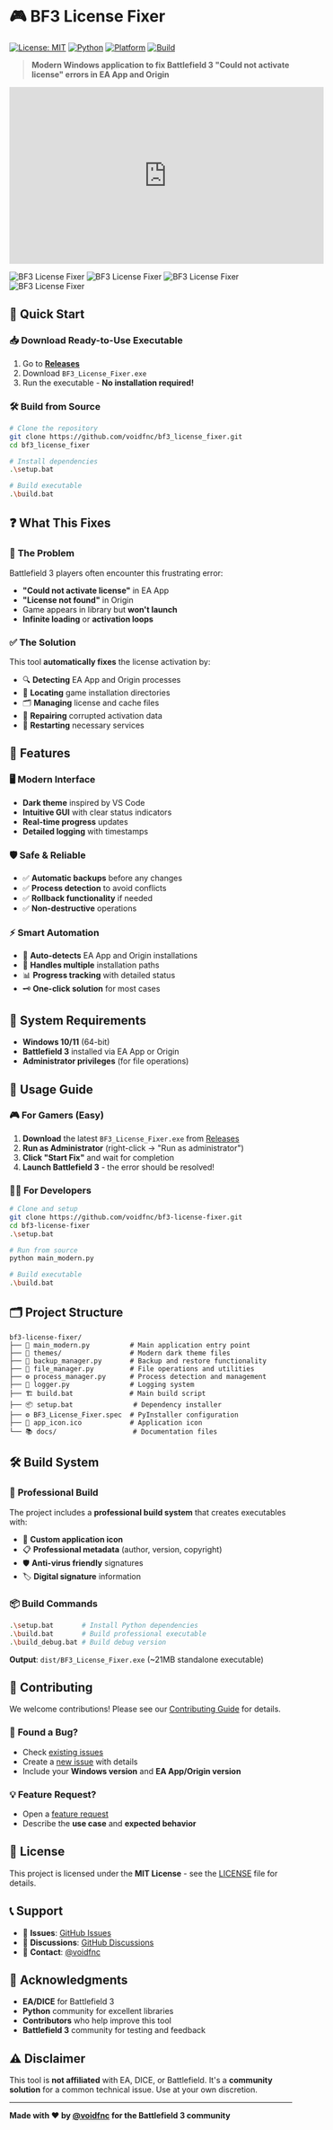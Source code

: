 # 🎮 BF3 License Fixer

[![License: MIT](https://img.shields.io/badge/License-MIT-yellow.svg)](https://opensource.org/licenses/MIT)
[![Python](https://img.shields.io/badge/Python-3.8+-blue.svg)](https://www.python.org/)
[![Platform](https://img.shields.io/badge/Platform-Windows-lightgrey.svg)](https://www.microsoft.com/windows)
[![Build](https://img.shields.io/badge/Build-Passing-green.svg)]()

> **Modern Windows application to fix Battlefield 3 "Could not activate license" errors in EA App and Origin**
<iframe width="560" height="315" src="https://www.youtube.com/embed/26fbttaJxFc?si=eLiyY3346R_rZqNI" title="YouTube video player" frameborder="0" allow="accelerometer; autoplay; clipboard-write; encrypted-media; gyroscope; picture-in-picture; web-share" referrerpolicy="strict-origin-when-cross-origin" allowfullscreen></iframe>

![BF3 License Fixer](assets/image.png)
![BF3 License Fixer](assets/image2.png)
![BF3 License Fixer](assets/image3.png)
![BF3 License Fixer](assets/image4.png)


## 🚀 **Quick Start**

### 📥 **Download Ready-to-Use Executable**
1. Go to [**Releases**](../../releases)
2. Download `BF3_License_Fixer.exe`
3. Run the executable - **No installation required!**

### 🛠️ **Build from Source**
```bash
# Clone the repository
git clone https://github.com/voidfnc/bf3_license_fixer.git
cd bf3_license_fixer

# Install dependencies
.\setup.bat

# Build executable
.\build.bat
```

## ❓ **What This Fixes**

### 🎯 **The Problem**
Battlefield 3 players often encounter this frustrating error:
- **"Could not activate license"** in EA App
- **"License not found"** in Origin
- Game appears in library but **won't launch**
- **Infinite loading** or **activation loops**

### ✅ **The Solution**
This tool **automatically fixes** the license activation by:
- 🔍 **Detecting** EA App and Origin processes
- 📁 **Locating** game installation directories
- 🗂️ **Managing** license and cache files
- 🔧 **Repairing** corrupted activation data
- 🔄 **Restarting** necessary services

## 🎨 **Features**

### 🖥️ **Modern Interface**
- **Dark theme** inspired by VS Code
- **Intuitive GUI** with clear status indicators  
- **Real-time progress** updates
- **Detailed logging** with timestamps

### 🛡️ **Safe & Reliable**
- ✅ **Automatic backups** before any changes
- ✅ **Process detection** to avoid conflicts
- ✅ **Rollback functionality** if needed
- ✅ **Non-destructive** operations

### ⚡ **Smart Automation**
- 🎯 **Auto-detects** EA App and Origin installations
- 🔄 **Handles multiple** installation paths
- 📊 **Progress tracking** with detailed status
- 🗝️ **One-click solution** for most cases

## 🔧 **System Requirements**

- **Windows 10/11** (64-bit)
- **Battlefield 3** installed via EA App or Origin
- **Administrator privileges** (for file operations)

## 📖 **Usage Guide**

### 🎮 **For Gamers (Easy)**
1. **Download** the latest `BF3_License_Fixer.exe` from [Releases](../../releases)
2. **Run as Administrator** (right-click → "Run as administrator")
3. **Click "Start Fix"** and wait for completion
4. **Launch Battlefield 3** - the error should be resolved!

### 👨‍💻 **For Developers**
```bash
# Clone and setup
git clone https://github.com/voidfnc/bf3-license-fixer.git
cd bf3-license-fixer
.\setup.bat

# Run from source
python main_modern.py

# Build executable
.\build.bat
```

## 🗂️ **Project Structure**
```
bf3-license-fixer/
├── 🎯 main_modern.py          # Main application entry point
├── 🎨 themes/                 # Modern dark theme files
├── 🔧 backup_manager.py       # Backup and restore functionality
├── 📁 file_manager.py         # File operations and utilities
├── ⚙️ process_manager.py      # Process detection and management
├── 📝 logger.py               # Logging system
├── 🏗️ build.bat              # Main build script
├── 📦 setup.bat               # Dependency installer
├── ⚙️ BF3_License_Fixer.spec  # PyInstaller configuration
├── 🎨 app_icon.ico            # Application icon
└── 📚 docs/                   # Documentation files
```

## 🛠️ **Build System**

### 🚀 **Professional Build**
The project includes a **professional build system** that creates executables with:
- 🎨 **Custom application icon**
- 📋 **Professional metadata** (author, version, copyright)
- 🛡️ **Anti-virus friendly** signatures
- 🏷️ **Digital signature** information

### 📦 **Build Commands**
```bash
.\setup.bat       # Install Python dependencies
.\build.bat       # Build professional executable
.\build_debug.bat # Build debug version
```

**Output**: `dist/BF3_License_Fixer.exe` (~21MB standalone executable)

## 🤝 **Contributing**

We welcome contributions! Please see our [Contributing Guide](CONTRIBUTING.md) for details.

### 🐛 **Found a Bug?**
- Check [existing issues](../../issues)
- Create a [new issue](../../issues/new) with details
- Include your **Windows version** and **EA App/Origin version**

### 💡 **Feature Request?**
- Open a [feature request](../../issues/new)
- Describe the **use case** and **expected behavior**

## 📝 **License**

This project is licensed under the **MIT License** - see the [LICENSE](LICENSE) file for details.

## 📞 **Support**

- 🐛 **Issues**: [GitHub Issues](../../issues)
- 💬 **Discussions**: [GitHub Discussions](../../discussions)  
- 📧 **Contact**: [@voidfnc](https://github.com/voidfnc)

## 🙏 **Acknowledgments**

- **EA/DICE** for Battlefield 3
- **Python** community for excellent libraries
- **Contributors** who help improve this tool
- **Battlefield 3** community for testing and feedback

## ⚠️ **Disclaimer**

This tool is **not affiliated** with EA, DICE, or Battlefield. It's a **community solution** for a common technical issue. Use at your own discretion.

---

**Made with ❤️ by [@voidfnc](https://github.com/voidfnc) for the Battlefield 3 community**
